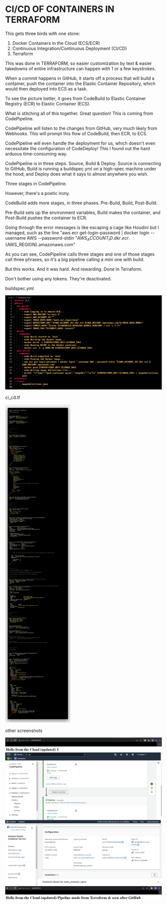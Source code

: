 # CI/CD OF CONTAINERS IN TERRAFORM

This gets three birds with one stone:

1) Docker Containers in the Cloud (ECS/ECR)
2) Continuous Integration/Continuous Deployment (CI/CD)
3) Terraform

This was done in TERRAFORM, so easier customization by text & easier takedowns of entire infrastructure can happen with 1 or a few keystrokes.

When a commit happens in GitHub, it starts off a process that will build a container, push the container into the Elastic Container Repository, which would then deployed into ECS as a task. 

To see the picture better, it goes from CodeBuild to Elastic Container Registry (ECR) to Elastic Container (ECS).

What is stitching all of this together. Great question! This is coming from CodePipeline. 

CodePipeline will listen to the changes from GitHub, very much likely from Webhooks. This will prompt this flow of CodeBuild, then ECR, to ECS.

CodePipeline will even handle the deployment for us, which doesn't even necessitate the configuration of CodeDeploy! This I found out the hard arduous time-consuming way.

CodePipeline is in three steps. Source, Build & Deploy. Source is connecting to GitHub, Build is running a buildspec.yml on a high-spec machine under the hood, and Deploy does what it says to almost anywhere you wish. 

Three stages in CodePipeline.

However, there's a poetic irony.

CodeBuild adds more stages, in three phases. Pre-Build, Build, Post-Build.

Pre-Build sets up the environment variables, Build makes the container, and Post-Build pushes the container to ECR.

Going through the error messages is like escaping a cage like Houdini but I managed, such as the line "aws ecr get-login-password | docker login --username AWS --password-stdin "${AWS_ACCOUNT_ID}.dkr.ecr.${AWS_REGION}.amazonaws.com"

As you can see, CodePipeline calls three stages and one of those stages call three phrases, so it's a big pipeline calling a mini one with build.

But this works. And it was hard. And rewarding. Done in Terraform.

Don't bother using any tokens. They're deactivated.

buildspec.yml

![](images/buildspec.png)

ci_cd.tf

![](images/terraform_cicd_polacode.png)

other screenshots

![](images/cicd_4.png)
![](images/cicd_3.png)
![](images/cicd_1.png)
![](images/cicd_2.png)
